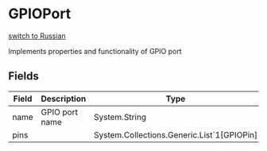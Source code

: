 # GPIOPort
[switch to Russian](/ScriptingAPI/ru/Electronics/Microcontrollers/GPIOPort.cs.md)

 Implements properties and functionality of GPIO port

## Fields
| Field | Description | Type |
|--|--|--|
|name|     GPIO port name|System.String|
|pins||System.Collections.Generic.List`1[GPIOPin]|


